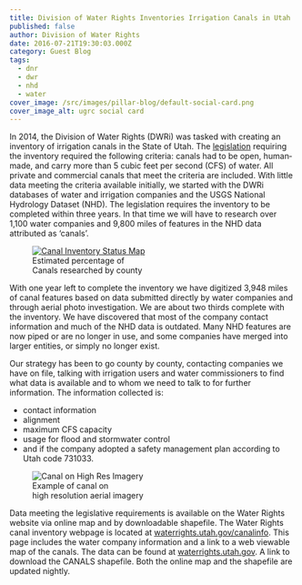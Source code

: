 ```yaml
---
title: Division of Water Rights Inventories Irrigation Canals in Utah
published: false
author: Division of Water Rights
date: 2016-07-21T19:30:03.000Z
category: Guest Blog
tags:
  - dnr
  - dwr
  - nhd
  - water
cover_image: /src/images/pillar-blog/default-social-card.png
cover_image_alt: ugrc social card
---
```


In 2014, the Division of Water Rights (DWRi) was tasked with creating an inventory of irrigation canals in the State of Utah. The [legislation](https://le.utah.gov/~2014/bills/static/HB0370.html) requiring the inventory required the following criteria: canals had to be open, human­ made, and carry more than 5 cubic feet per second (CFS) of water. All private and commercial canals that meet the criteria are included. With little data meeting the criteria available initially, we started with the DWRi databases of water and irrigation companies and the USGS National Hydrology Dataset (NHD). The legislation requires the inventory to be completed within three years. In that time we will have to research over 1,100 water companies and 9,800 miles of features in the NHD data attributed as ‘canals’.

<figure class="caption caption--right">
<a href="https://waterrights.utah.gov/canalinfo/20160714-CanalsPctContacted.jpg">
<img class="caption__image" src="/images/404.png" alt="Canal Inventory Status Map" loading="lazy" /></a>
<figcaption class="caption__text">Estimated percentage of<br/>Canals researched by county</figcaption>
</figure>

With one year left to complete the inventory we have digitized 3,948 miles of canal features based on data submitted directly by water companies and through aerial photo investigation. We are about two ­thirds complete with the inventory. We have discovered that most of the company contact information and much of the NHD data is outdated. Many NHD features are now piped or are no longer in use, and some companies have merged into larger entities, or simply no longer exist.

Our strategy has been to go county by county, contacting companies we have on file, talking with irrigation users and water commissioners to find what data is available and to whom we need to talk to for further information. The information collected is:

- contact information
- alignment
- maximum CFS capacity
- usage for flood and storm­water control
- and if the company adopted a safety management plan according to Utah code 73­10­33.

<figure class="caption caption--right">
<img class="caption__image" src="/images/404.png" alt="Canal on High Res Imagery" loading="lazy" />
<figcaption class="caption__text">Example of canal on<br/>high resolution aerial imagery</figcaption>
</figure>

Data meeting the legislative requirements is available on the Water Rights website via online map and by downloadable shapefile. The Water Rights canal inventory webpage is located at [waterrights.utah.gov/canalinfo](https://waterrights.utah.gov/canalinfo/default.asp). This page includes the water company information and a link to a web viewable map of the canals. The data can be found at [waterrights.utah.gov](https://waterrights.utah.gov/forms/waterCompanies.asp). A link to download the CANALS shapefile. Both the online map and the shapefile are updated nightly.
